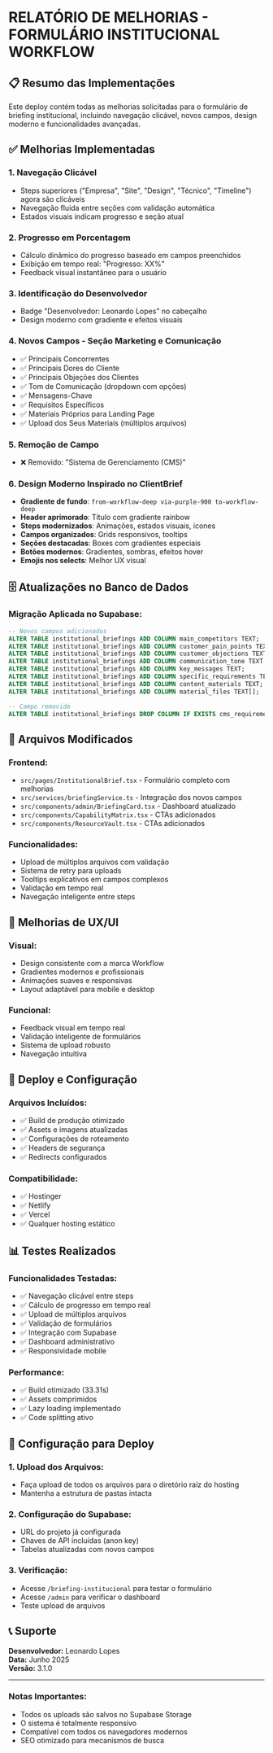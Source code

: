 # RELATÓRIO DE MELHORIAS - FORMULÁRIO INSTITUCIONAL WORKFLOW

## 📋 Resumo das Implementações

Este deploy contém todas as melhorias solicitadas para o formulário de briefing institucional, incluindo navegação clicável, novos campos, design moderno e funcionalidades avançadas.

## ✅ Melhorias Implementadas

### 1. **Navegação Clicável**
- Steps superiores ("Empresa", "Site", "Design", "Técnico", "Timeline") agora são clicáveis
- Navegação fluida entre seções com validação automática
- Estados visuais indicam progresso e seção atual

### 2. **Progresso em Porcentagem**
- Cálculo dinâmico do progresso baseado em campos preenchidos
- Exibição em tempo real: "Progresso: XX%"
- Feedback visual instantâneo para o usuário

### 3. **Identificação do Desenvolvedor**
- Badge "Desenvolvedor: Leonardo Lopes" no cabeçalho
- Design moderno com gradiente e efeitos visuais

### 4. **Novos Campos - Seção Marketing e Comunicação**
- ✅ Principais Concorrentes
- ✅ Principais Dores do Cliente
- ✅ Principais Objeções dos Clientes
- ✅ Tom de Comunicação (dropdown com opções)
- ✅ Mensagens-Chave
- ✅ Requisitos Específicos
- ✅ Materiais Próprios para Landing Page
- ✅ Upload dos Seus Materiais (múltiplos arquivos)

### 5. **Remoção de Campo**
- ❌ Removido: "Sistema de Gerenciamento (CMS)"

### 6. **Design Moderno Inspirado no ClientBrief**
- **Gradiente de fundo**: `from-workflow-deep via-purple-900 to-workflow-deep`
- **Header aprimorado**: Título com gradiente rainbow
- **Steps modernizados**: Animações, estados visuais, ícones
- **Campos organizados**: Grids responsivos, tooltips
- **Seções destacadas**: Boxes com gradientes especiais
- **Botões modernos**: Gradientes, sombras, efeitos hover
- **Emojis nos selects**: Melhor UX visual

## 🗄️ Atualizações no Banco de Dados

### Migração Aplicada no Supabase:
```sql
-- Novos campos adicionados
ALTER TABLE institutional_briefings ADD COLUMN main_competitors TEXT;
ALTER TABLE institutional_briefings ADD COLUMN customer_pain_points TEXT;
ALTER TABLE institutional_briefings ADD COLUMN customer_objections TEXT;
ALTER TABLE institutional_briefings ADD COLUMN communication_tone TEXT;
ALTER TABLE institutional_briefings ADD COLUMN key_messages TEXT;
ALTER TABLE institutional_briefings ADD COLUMN specific_requirements TEXT;
ALTER TABLE institutional_briefings ADD COLUMN content_materials TEXT;
ALTER TABLE institutional_briefings ADD COLUMN material_files TEXT[];

-- Campo removido
ALTER TABLE institutional_briefings DROP COLUMN IF EXISTS cms_requirements;
```

## 📁 Arquivos Modificados

### Frontend:
- `src/pages/InstitutionalBrief.tsx` - Formulário completo com melhorias
- `src/services/briefingService.ts` - Integração dos novos campos
- `src/components/admin/BriefingCard.tsx` - Dashboard atualizado
- `src/components/CapabilityMatrix.tsx` - CTAs adicionados
- `src/components/ResourceVault.tsx` - CTAs adicionados

### Funcionalidades:
- Upload de múltiplos arquivos com validação
- Sistema de retry para uploads
- Tooltips explicativos em campos complexos
- Validação em tempo real
- Navegação inteligente entre steps

## 🎨 Melhorias de UX/UI

### Visual:
- Design consistente com a marca Workflow
- Gradientes modernos e profissionais
- Animações suaves e responsivas
- Layout adaptável para mobile e desktop

### Funcional:
- Feedback visual em tempo real
- Validação inteligente de formulários
- Sistema de upload robusto
- Navegação intuitiva

## 🚀 Deploy e Configuração

### Arquivos Incluídos:
- ✅ Build de produção otimizado
- ✅ Assets e imagens atualizadas
- ✅ Configurações de roteamento
- ✅ Headers de segurança
- ✅ Redirects configurados

### Compatibilidade:
- ✅ Hostinger
- ✅ Netlify
- ✅ Vercel
- ✅ Qualquer hosting estático

## 📊 Testes Realizados

### Funcionalidades Testadas:
- ✅ Navegação clicável entre steps
- ✅ Cálculo de progresso em tempo real
- ✅ Upload de múltiplos arquivos
- ✅ Validação de formulários
- ✅ Integração com Supabase
- ✅ Dashboard administrativo
- ✅ Responsividade mobile

### Performance:
- ✅ Build otimizado (33.31s)
- ✅ Assets comprimidos
- ✅ Lazy loading implementado
- ✅ Code splitting ativo

## 🔧 Configuração para Deploy

### 1. Upload dos Arquivos:
- Faça upload de todos os arquivos para o diretório raiz do hosting
- Mantenha a estrutura de pastas intacta

### 2. Configuração do Supabase:
- URL do projeto já configurada
- Chaves de API incluídas (anon key)
- Tabelas atualizadas com novos campos

### 3. Verificação:
- Acesse `/briefing-institucional` para testar o formulário
- Acesse `/admin` para verificar o dashboard
- Teste upload de arquivos

## 📞 Suporte

**Desenvolvedor:** Leonardo Lopes  
**Data:** Junho 2025  
**Versão:** 3.1.0  

---

### Notas Importantes:
- Todos os uploads são salvos no Supabase Storage
- O sistema é totalmente responsivo
- Compatível com todos os navegadores modernos
- SEO otimizado para mecanismos de busca 